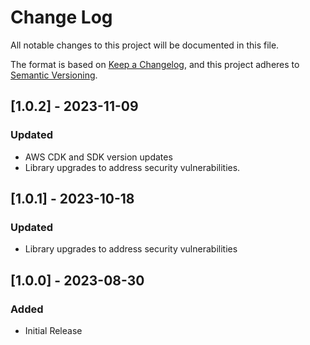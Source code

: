 # Change Log

All notable changes to this project will be documented in this file.

The format is based on [Keep a Changelog](https://keepachangelog.com/en/1.0.0/),
and this project adheres to [Semantic Versioning](https://semver.org/spec/v2.0.0.html).

## [1.0.2] - 2023-11-09

### Updated

- AWS CDK and SDK version updates
- Library upgrades to address security vulnerabilities.

## [1.0.1] - 2023-10-18

### Updated

- Library upgrades to address security vulnerabilities

## [1.0.0] - 2023-08-30

### Added

- Initial Release
